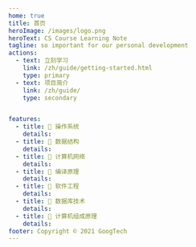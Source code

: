 ```yaml
---
home: true
title: 首页
heroImage: /images/logo.png
heroText: CS Course Learning Note
tagline: so important for our personal development
actions:
  - text: 立刻学习
    link: /zh/guide/getting-started.html
    type: primary
  - text: 项目简介
    link: /zh/guide/
    type: secondary


features:
  - title: 📖 操作系统
    details:
  - title: 📖 数据结构
    details: 
  - title: 📖 计算机网络
    details: 
  - title: 📖 编译原理
    details: 
  - title: 📖 软件工程
    details: 
  - title: 📖 数据库技术
    details: 
  - title: 📖 计算机组成原理
    details: 
footer: Copyright © 2021 GoogTech
---
```

